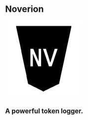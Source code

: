 
# Noverion


![Logo](https://github.com/UnderscoRR-Git/Noverion/blob/main/logo.png?raw=true)


## A powerful token logger.
